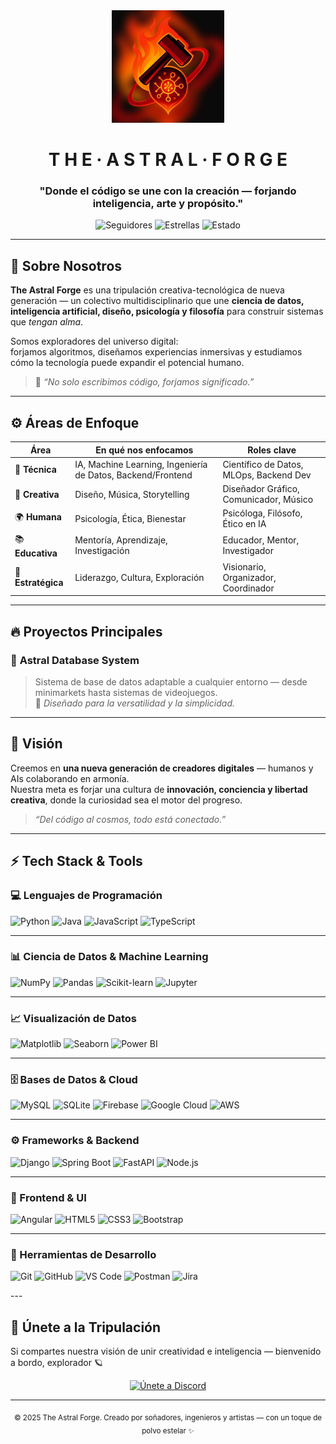 <!-- ✨ The Astral Forge - README de la organización ✨ -->

<div align="center">

<img src="IMG_0080.JPG" width="180" alt="Logo The Astral Forge">

#  T H E · A S T R A L · F O R G E

### "Donde el código se une con la creación — forjando inteligencia, arte y propósito."

![Seguidores](https://img.shields.io/github/followers/The-Astral-Forge?style=for-the-badge&logo=github&color=red)
![Estrellas](https://img.shields.io/github/stars/The-Astral-Forge?style=for-the-badge&logo=github&color=ff5555)
![Estado](https://img.shields.io/badge/estado-activo-green?style=for-the-badge)

</div>

---

## 🧩 Sobre Nosotros

**The Astral Forge** es una tripulación creativa-tecnológica de nueva generación — un colectivo multidisciplinario que une **ciencia de datos, inteligencia artificial, diseño, psicología y filosofía** para construir sistemas que *tengan alma*.

Somos exploradores del universo digital:  
forjamos algoritmos, diseñamos experiencias inmersivas y estudiamos cómo la tecnología puede expandir el potencial humano.

> 🧠 *“No solo escribimos código, forjamos significado.”*

---

## ⚙️ Áreas de Enfoque

| Área | En qué nos enfocamos | Roles clave |
|------|-----------------------|--------------|
| 🧠 **Técnica** | IA, Machine Learning, Ingeniería de Datos, Backend/Frontend | Científico de Datos, MLOps, Backend Dev |
| 🎨 **Creativa** | Diseño, Música, Storytelling | Diseñador Gráfico, Comunicador, Músico |
| 🌍 **Humana** | Psicología, Ética, Bienestar | Psicóloga, Filósofo, Ético en IA |
| 📚 **Educativa** | Mentoría, Aprendizaje, Investigación | Educador, Mentor, Investigador |
| 🚀 **Estratégica** | Liderazgo, Cultura, Exploración | Visionario, Organizador, Coordinador |

---

## 🔥 Proyectos Principales

### 🧱 **Astral Database System**
> Sistema de base de datos adaptable a cualquier entorno — desde minimarkets hasta sistemas de videojuegos.  
> 🧩 _Diseñado para la versatilidad y la simplicidad._

---

## 🧭 Visión

Creemos en **una nueva generación de creadores digitales** — humanos y AIs colaborando en armonía.  
Nuestra meta es forjar una cultura de **innovación, conciencia y libertad creativa**, donde la curiosidad sea el motor del progreso.

> _“Del código al cosmos, todo está conectado.”_

---

## ⚡ Tech Stack & Tools

<div align="left">

### 💻 Lenguajes de Programación
![Python](https://img.shields.io/badge/Python-3776AB?style=for-the-badge&logo=python&logoColor=white)
![Java](https://img.shields.io/badge/Java-007396?style=for-the-badge&logo=openjdk&logoColor=white)
![JavaScript](https://img.shields.io/badge/JavaScript-F7DF1E?style=for-the-badge&logo=javascript&logoColor=black)
![TypeScript](https://img.shields.io/badge/TypeScript-3178C6?style=for-the-badge&logo=typescript&logoColor=white)

---

### 📊 Ciencia de Datos & Machine Learning
![NumPy](https://img.shields.io/badge/NumPy-013243?style=for-the-badge&logo=numpy&logoColor=white)
![Pandas](https://img.shields.io/badge/Pandas-150458?style=for-the-badge&logo=pandas&logoColor=white)
![Scikit-learn](https://img.shields.io/badge/Scikit--Learn-F7931E?style=for-the-badge&logo=scikitlearn&logoColor=white)
![Jupyter](https://img.shields.io/badge/Jupyter-F37626?style=for-the-badge&logo=jupyter&logoColor=white)

---

### 📈 Visualización de Datos
![Matplotlib](https://img.shields.io/badge/Matplotlib-11557C?style=for-the-badge&logo=matplotlib&logoColor=white)
![Seaborn](https://img.shields.io/badge/Seaborn-4B8BBE?style=for-the-badge&logo=python&logoColor=white)
![Power BI](https://img.shields.io/badge/Power%20BI-F2C811?style=for-the-badge&logo=powerbi&logoColor=black)

---

### 🗄️ Bases de Datos & Cloud
![MySQL](https://img.shields.io/badge/MySQL-4479A1?style=for-the-badge&logo=mysql&logoColor=white)
![SQLite](https://img.shields.io/badge/SQLite-003B57?style=for-the-badge&logo=sqlite&logoColor=white)
![Firebase](https://img.shields.io/badge/Firebase-FFCA28?style=for-the-badge&logo=firebase&logoColor=black)
![Google Cloud](https://img.shields.io/badge/Google%20Cloud-4285F4?style=for-the-badge&logo=googlecloud&logoColor=white)
![AWS](https://img.shields.io/badge/AWS-FF9900?style=for-the-badge&logo=amazonaws&logoColor=white)

---

### ⚙️ Frameworks & Backend
![Django](https://img.shields.io/badge/Django-092E20?style=for-the-badge&logo=django&logoColor=white)
![Spring Boot](https://img.shields.io/badge/Spring%20Boot-6DB33F?style=for-the-badge&logo=springboot&logoColor=white)
![FastAPI](https://img.shields.io/badge/FastAPI-009688?style=for-the-badge&logo=fastapi&logoColor=white)
![Node.js](https://img.shields.io/badge/Node.js-339933?style=for-the-badge&logo=node.js&logoColor=white)

---

### 🎨 Frontend & UI
![Angular](https://img.shields.io/badge/Angular-DD0031?style=for-the-badge&logo=angular&logoColor=white)
![HTML5](https://img.shields.io/badge/HTML5-E34F26?style=for-the-badge&logo=html5&logoColor=white)
![CSS3](https://img.shields.io/badge/CSS3-1572B6?style=for-the-badge&logo=css3&logoColor=white)
![Bootstrap](https://img.shields.io/badge/Bootstrap-7952B3?style=for-the-badge&logo=bootstrap&logoColor=white)

---

### 🧰 Herramientas de Desarrollo
![Git](https://img.shields.io/badge/Git-F05032?style=for-the-badge&logo=git&logoColor=white)
![GitHub](https://img.shields.io/badge/GitHub-181717?style=for-the-badge&logo=github&logoColor=white)
![VS Code](https://img.shields.io/badge/VS%20Code-007ACC?style=for-the-badge&logo=visualstudiocode&logoColor=white)
![Postman](https://img.shields.io/badge/Postman-FF6C37?style=for-the-badge&logo=postman&logoColor=white)
![Jira](https://img.shields.io/badge/Jira-0052CC?style=for-the-badge&logo=jira&logoColor=white)

</div>
---

## 🌌 Únete a la Tripulación

Si compartes nuestra visión de unir creatividad e inteligencia — bienvenido a bordo, explorador 🪐

<div align="center">

<a href="https://discord.gg/zs4fUJ8VRu" target="_blank">
  <img src="https://img.shields.io/badge/ÚNETE%20A%20DISCORD-5865F2?style=for-the-badge&logo=discord&logoColor=white" alt="Únete a Discord">
</a>

</div>

---

<div align="center">
  <sub>© 2025 The Astral Forge. Creado por soñadores, ingenieros y artistas — con un toque de polvo estelar ✨</sub>
</div>
